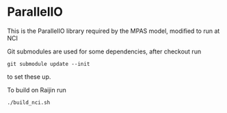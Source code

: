 ParallelIO
==========

This is the ParallelIO library required by the MPAS model, modified to run at NCI

Git submodules are used for some dependencies, after checkout run
```
git submodule update --init
```
to set these up.

To build on Raijin run
```
./build_nci.sh
```
